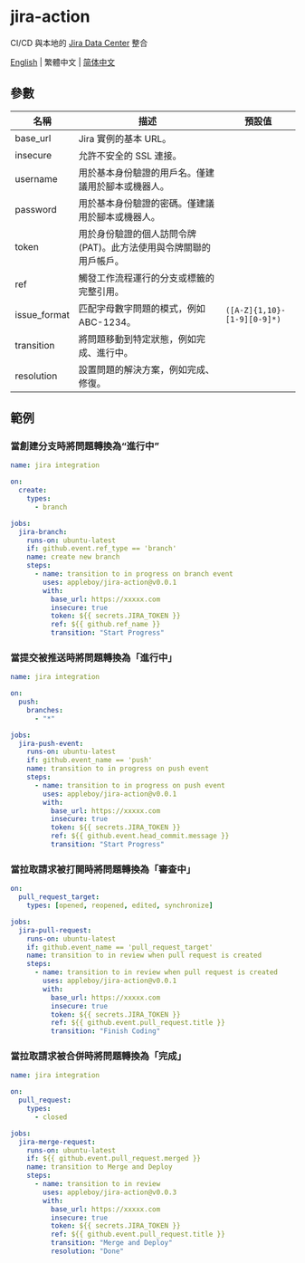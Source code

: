 # jira-action

CI/CD 與本地的 [Jira Data Center][1] 整合

[1]: https://www.atlassian.com/software/jira/data-center

[English](./README.md) | 繁體中文 | [简体中文](./README.zh-cn.md)

## 參數

| 名稱         | 描述                                                               | 預設值                      |
| ------------ | ------------------------------------------------------------------ | --------------------------- |
| base_url     | Jira 實例的基本 URL。                                              |                             |
| insecure     | 允許不安全的 SSL 連接。                                            |                             |
| username     | 用於基本身份驗證的用戶名。僅建議用於腳本或機器人。                 |                             |
| password     | 用於基本身份驗證的密碼。僅建議用於腳本或機器人。                   |                             |
| token        | 用於身份驗證的個人訪問令牌 (PAT)。此方法使用與令牌關聯的用戶帳戶。 |                             |
| ref          | 觸發工作流程運行的分支或標籤的完整引用。                           |                             |
| issue_format | 匹配字母數字問題的模式，例如 ABC-1234。                            | `([A-Z]{1,10}-[1-9][0-9]*)` |
| transition   | 將問題移動到特定狀態，例如完成、進行中。                           |                             |
| resolution   | 設置問題的解決方案，例如完成、修復。                               |                             |

## 範例

### 當創建分支時將問題轉換為“進行中”

```yaml
name: jira integration

on:
  create:
    types:
      - branch

jobs:
  jira-branch:
    runs-on: ubuntu-latest
    if: github.event.ref_type == 'branch'
    name: create new branch
    steps:
      - name: transition to in progress on branch event
        uses: appleboy/jira-action@v0.0.1
        with:
          base_url: https://xxxxx.com
          insecure: true
          token: ${{ secrets.JIRA_TOKEN }}
          ref: ${{ github.ref_name }}
          transition: "Start Progress"
```

### 當提交被推送時將問題轉換為「進行中」

```yaml
name: jira integration

on:
  push:
    branches:
      - "*"

jobs:
  jira-push-event:
    runs-on: ubuntu-latest
    if: github.event_name == 'push'
    name: transition to in progress on push event
    steps:
      - name: transition to in progress on push event
        uses: appleboy/jira-action@v0.0.1
        with:
          base_url: https://xxxxx.com
          insecure: true
          token: ${{ secrets.JIRA_TOKEN }}
          ref: ${{ github.event.head_commit.message }}
          transition: "Start Progress"
```

### 當拉取請求被打開時將問題轉換為「審查中」

```yaml
on:
  pull_request_target:
    types: [opened, reopened, edited, synchronize]

jobs:
  jira-pull-request:
    runs-on: ubuntu-latest
    if: github.event_name == 'pull_request_target'
    name: transition to in review when pull request is created
    steps:
      - name: transition to in review when pull request is created
        uses: appleboy/jira-action@v0.0.1
        with:
          base_url: https://xxxxx.com
          insecure: true
          token: ${{ secrets.JIRA_TOKEN }}
          ref: ${{ github.event.pull_request.title }}
          transition: "Finish Coding"
```

### 當拉取請求被合併時將問題轉換為「完成」

```yaml
name: jira integration

on:
  pull_request:
    types:
      - closed

jobs:
  jira-merge-request:
    runs-on: ubuntu-latest
    if: ${{ github.event.pull_request.merged }}
    name: transition to Merge and Deploy
    steps:
      - name: transition to in review
        uses: appleboy/jira-action@v0.0.3
        with:
          base_url: https://xxxxx.com
          insecure: true
          token: ${{ secrets.JIRA_TOKEN }}
          ref: ${{ github.event.pull_request.title }}
          transition: "Merge and Deploy"
          resolution: "Done"
```
